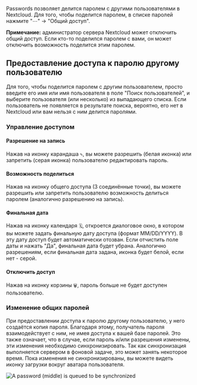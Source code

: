 Passwords позволяет делится паролем с другими пользователями в Nextcloud.
Для того, чтобы поделится паролем, в списке паролей нажмите "⋯" -> "Общий доступ".

**Примечание:** администратор сервера Nextcloud может отключить общий доступ. Если кто-то поделился паролем с вами, он может отключить возможность поделится этим паролем.

## Предоставление доступа к паролю другому пользователю
Для того, чтобы поделится паролем с другим пользователем, просто введите его имя или имя пользователя в поле "Поиск пользователей", и выберите пользователя (или несколько) из выпадающего списка.
Если пользователь не появляется в результате поиска, вероятно, его нет в Nextcloud или вам нельзя с ним делится паролями.

### Управление доступом

#### Разрешение на запись
Нажав на иконку карандаша `✎`, вы можете разрешить (белая иконка) или запретить (серая иконка) пользователю редактировать пароль.

#### Возможность поделиться
Нажав на иконку общего доступа (3 соединённые точки), вы можете разрешить или запретить пользователю возможность делиться паролем (аналогично разрешению на запись).

#### Финальная дата
Нажав на иконку календаря `🗓`, откроется диалоговое окно, в котором вы можете задать финальную дату доступа (формат MM/DD/YYYY). В эту дату доступ будет автоматически отозван. Если отчистить поле даты и нажать "Да", финальная дата будет убрана. Аналогично разрешениям, если финальная дата задана, иконка будет белой, если нет - серой.

#### Отключить доступ
Нажав на иконку корзины `🗑`, пароль больше не будет доступен пользователю.

### Изменение общих паролей
При предоставлении доступа к паролю другому пользователю, у него создаётся копия пароля.
Благодаря этому, получатель пароля взаимодействует с ним, не имея доступа к вашей базе паролей.
Это также означает, что в случае, если пароль и/или разрешения изменены, эти изменения необходимо синхронизировать.
Так как синхронизация выполняется сервером в фоновой задаче, это может занять некоторое время.
Пока изменения не синхронизированы, вы можете видеть иконку загрузки вокруг аватара пользователя.

![A password (middle) is queued to be synchronized](../_files/share-update.gif)
